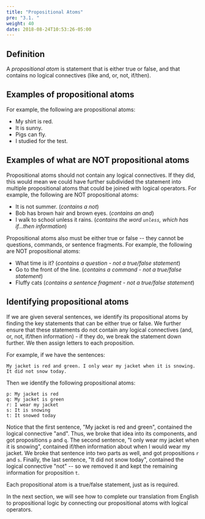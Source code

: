 ```yaml
---
title: "Propositional Atoms"
pre: "3.1. "
weight: 40
date: 2018-08-24T10:53:26-05:00
---
```


## Definition

A *propositional atom* is statement that is either true or false, and that contains no logical connectives (like and, or, not, if/then).

## Examples of propositional atoms

For example, the following are propositional atoms:

- My shirt is red.
- It is sunny.
- Pigs can fly.
- I studied for the test.

## Examples of what are NOT propositional atoms

Propositional atoms should not contain any logical connectives. If they did, this would mean we could have further subdivided the statement into multiple propositional atoms that could be joined with logical operators. For example, the following are NOT propositional atoms:

- It is not summer. (*contains a not*)
- Bob has brown hair and brown eyes. (*contains an and*)
- I walk to school unless it rains. (*contains the word `unless`, which has if...then information*)

Propositional atoms also must be either true or false -- they cannot be questions, commands, or sentence fragments. For example, the following are NOT propositional atoms:

- What time is it? (*contains a question - not a true/false statement*)
- Go to the front of the line. (*contains a command - not a true/false statement*)
- Fluffy cats (*contains a sentence fragment - not a true/false statement*)

## Identifying propositional atoms

If we are given several sentences, we identify its propositional atoms by finding the key statements that can be either true or false. We further ensure that these statements do not contain any logical connectives (and, or, not, if/then information) - if they do, we break the statement down further. We then assign letters to each proposition.

For example, if we have the sentences:

```text
My jacket is red and green. I only wear my jacket when it is snowing. It did not snow today.
```

Then we identify the following propositional atoms:

```text
p: My jacket is red
q: My jacket is green
r: I wear my jacket
s: It is snowing
t: It snowed today
```

Notice that the first sentence, "My jacket is red and green", contained the logical connective "and". Thus, we broke that idea into its components, and got propositions `p` and `q`. The second sentence, "I only wear my jacket when it is snowing", contained if/then information about when I would wear my jacket. We broke that sentence into two parts as well, and got propositions `r` and `s`. Finally, the last sentence, "It did not snow today", contained the logical connective "not" -- so we removed it and kept the remaining information for proposition `t`. 

Each propositional atom is a true/false statement, just as is required.

In the next section, we will see how to complete our translation from English to propositional logic by connecting our propositional atoms with logical operators.